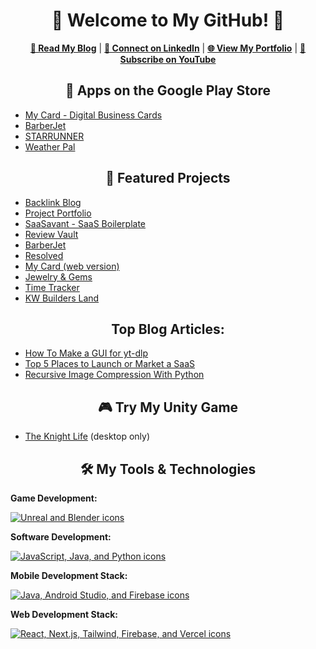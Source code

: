 <h1 align="center">🚀 Welcome to My GitHub! 🚀</h1>

<p align="center">
  <a href="https://www.hookerhillstudios.com/Blog" target="_blank"><strong>📘 Read My Blog</strong></a> |
  <a href="https://www.linkedin.com/comm/mynetwork/discovery-see-all?usecase=PEOPLE_FOLLOWS&followMember=jaredhooker" target="_blank"><strong>🔗 Connect on LinkedIn</strong></a> |
  <a href="https://jaredsportfolio.netlify.app" target="_blank"><strong>🌐 View My Portfolio</strong></a> |
  <a href="https://youtube.com/@hookerhillstudios" title="YouTube" rel="noopener" target="_blank"><strong>🎥 Subscribe on YouTube</strong></a>
</p>

<h2 align="center">📱 Apps on the Google Play Store</h2>
<ul>
  <li><a href="https://play.google.com/store/apps/details?id=mycard.mycard" target="_blank">My Card - Digital Business Cards</a></li>
  <li><a href="https://play.google.com/store/apps/details?id=com.barberjet" target="_blank">BarberJet</a></li>
  <li><a href="https://play.google.com/store/apps/details?id=runner.starrunner" target="_blank">STARRUNNER</a></li>
  <li><a href="https://play.google.com/store/apps/details?id=weatherreport.suite" target="_blank">Weather Pal</a></li>
</ul>

<h2 align="center">💼 Featured Projects</h2>
<ul>
    <li><a href="https://backlink-blog.vercel.app" target="_blank">Backlink Blog</a></li>
  <li><a href="https://jaredsportfolio.netlify.app" target="_blank">Project Portfolio</a></li>
   <li><a href="https://saasavant-saas-boilerplate.hookerhillstudios.com" target="_blank">SaaSavant - SaaS Boilerplate</a></li>
  <li><a href="https://review-vault.vercel.app" target="_blank">Review Vault</a></li>
  <li><a href="https://barberjet.vercel.app" target="_blank">BarberJet</a></li>
  <li><a href="https://resolved.hookerhillstudios.com" target="_blank">Resolved</a></li>
  <li><a href="https://about-mycard.vercel.app" target="_blank">My Card (web version)</a></li>
  <li><a href="https://next-jewelry.vercel.app" target="_blank">Jewelry & Gems</a></li>
  <li><a href="https://time-tracker-plus.vercel.app" target="_blank">Time Tracker</a></li>
    <li><a href="https://kwbuildersland.com" target="_blank">KW Builders Land</a></li>
</ul>

<h2 align="center">Top Blog Articles:</h2>
<ul>
  <li><a href="https://www.hookerhillstudios.com/blogs/how-to-make-a-gui-for-yt-dlp" target="_blank">How To Make a GUI for yt-dlp</a></li>
    <li><a href="https://www.hookerhillstudios.com/blogs/where-to-launch-and-market-saas-products" target="_blank">Top 5 Places to Launch or Market a SaaS</a></li>
     <li><a href="https://www.hookerhillstudios.com/blogs/exploring-image-compression-with-python" target="_blank">Recursive Image Compression With Python</a></li>
</ul>
<h2 align="center">🎮 Try My Unity Game</h2>
<ul>
  <li><a href="https://jrh89.itch.io/the-knight-life" target="_blank">The Knight Life</a> (desktop only)</li>
</ul>

<h2 align="center">🛠 My Tools & Technologies</h2>

<p><strong>Game Development:</strong></p>
<p>
  <a href="https://skillicons.dev" target="_blank">
    <img src="https://skillicons.dev/icons?i=unreal,blender&perline=2" alt="Unreal and Blender icons" />
  </a>
</p>

<p><strong>Software Development:</strong></p>
<p>
  <a href="https://skillicons.dev" target="_blank">
    <img src="https://skillicons.dev/icons?i=javascript,java,python&perline=3" alt="JavaScript, Java, and Python icons" />
  </a>
</p>

<p><strong>Mobile Development Stack:</strong></p>
<p>
  <a href="https://skillicons.dev" target="_blank">
    <img src="https://skillicons.dev/icons?i=java,androidstudio,firebase&perline=3" alt="Java, Android Studio, and Firebase icons" />
  </a>
</p>

<p><strong>Web Development Stack:</strong></p>
<p>
  <a href="https://skillicons.dev" target="_blank">
    <img src="https://skillicons.dev/icons?i=react,nextjs,tailwind,firebase,vercel&perline=5" alt="React, Next.js, Tailwind, Firebase, and Vercel icons" />
  </a>
</p>
